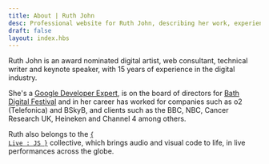 ```yaml
---
title: About | Ruth John
desc: Professional website for Ruth John, describing her work, experience, recent talks and publications. You can contact her via the details on this site.
draft: false
layout: index.hbs
---
```


Ruth John is an award nominated digital artist, web consultant, technical writer and keynote speaker, with 15 years of experience in the digital industry.

She's a [Google Developer Expert](https://developers.google.com/experts/people/ruth-john), is on the board of directors for [Bath Digital Festival](https://bathdigitalfestival.co.uk/) and in her career has worked for companies such as o2 (Telefonica) and BSkyB, and clients such as the BBC, NBC, Cancer Research UK, Heineken and Channel 4 among others.

<!-- Check out her 'Things' to see her range of previous work, digital installations, talk engagements and published articles. -->

Ruth also belongs to the <code>[{ Live : JS }](https://livejs.network)</code> collective, which brings audio and visual code to life, in live performances across the globe.